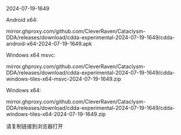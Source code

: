 2024-07-19-1649

Android x64:

mirror.ghproxy.com/github.com/CleverRaven/Cataclysm-DDA/releases/download/cdda-experimental-2024-07-19-1649/cdda-android-x64-2024-07-19-1649.apk

Windows x64 msvc:

mirror.ghproxy.com/github.com/CleverRaven/Cataclysm-DDA/releases/download/cdda-experimental-2024-07-19-1649/cdda-windows-tiles-x64-msvc-2024-07-19-1649.zip

Windows x64:

mirror.ghproxy.com/github.com/CleverRaven/Cataclysm-DDA/releases/download/cdda-experimental-2024-07-19-1649/cdda-windows-tiles-x64-2024-07-19-1649.zip

请复制链接到浏览器打开

